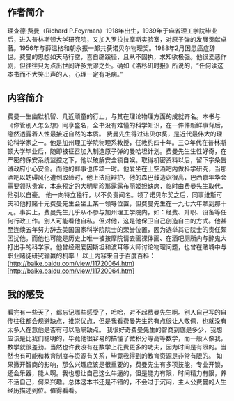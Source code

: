 ## 作者简介 ##
理查德·费曼（Richard P.Feyrman）1918年出生，1939年于麻省理工学院毕业后，进入普林斯顿大学研究院，又加入罗拉拉摩斯实验室，对原子弹的发展贡献卓著。1956年与薛温格和朝永振一郎共获诺贝尔物理奖。1988年2月困患癌症辞世。费曼的思想如天马行空，喜自辟蹊径，且从不固执，求知欲极强。他很爱恶作剧，但往往只为点出世间许多荒谬之处。确如《洛杉矶时报》所说的，“任何读这本书而不大笑出声的人，心理一定有毛病。”
## 内容简介 ##
费曼一生幽默机智、几近顽童的行止，与其在理论物理方面的成就齐名。本书与《你管别人怎么想》同享盛名，全书没有难懂的科学知识，在一件件新鲜事背后，隐然透露着人性最接近自然的本质。
费曼先生得过诺贝尔奖，是近代最伟大的理论科学家之一。他是加州理工学院物理系教授，任教约四十年。三○年代在普林斯顿大学毕业后，随即被征召加入制造原子弹的曼哈坦计划。费曼先生生性好奇，在严密的保安系统监控之下，他以破解安全锁自娱。取得机密资料以后，留下字条告诫政府小心安全。而他的鲜事也传颂一时。他爱坐在上空酒吧内做科学研究，当那酒吧以妨碍风化遭到取缔时，他上法庭辩护。他的森巴鼓造诣很高，巴西嘉年华会需要领队贵宾，本来预定的大明星珍那露露布丽姬妲缺席，临时由费曼先生取代，他引以自豪。
他一向特立独行，以不负责闻名。领了诺贝尔奖之后，同事维斯可夫和他打赌十元费曼先生会坐上某一领导位置，但费曼先生在一九七六年拿到那十元。事实上，费曼先生几乎从不参与加州理工学院内，如：经费、升职、设备等任何行政工作。别人可能看他自私。但对他，这是他保卫自己创造自由的方式。他甚至连续五年努力辞去美国国家科学院院士的荣誉位置，因为选举其它院士的责任颇困扰他。而他也可能是历史上唯一被按摩院请去画裸体画、在酒吧厕所内与醉鬼大打出手的科学家。他曾经跟爱因斯坦和波耳等大师讨论物理问题，也曾在赌城中与职业赌徒研究输赢的机率！
以上内容来自于百度百科：(http://baike.baidu.com/view/11720064.htm)[http://baike.baidu.com/view/11720064.htm]
## 我的感受 ##
看完有一些天了，都忘记哪些感受了，哈哈，对不起费曼先生啊。别人自己写的自传往往都会规避缺点，推崇优点，但是我看费曼先生的有点很让人敬佩，也就没有太多人在意他是否有可以隐瞒缺点。
我很好奇费曼先生的智商到底是多少，我想应该是比我们聪明的，毕竟他很容易的搞懂了微积分等高等数学，而一般人像我，数学就很差劲。当然也许我没有在数学上花费更多的功夫，因为时间是有限的。当然也有可能和教育制度与资源有关系，毕竟我得到的教育资源是非常有限的。
如果撇开智商的影响，那么兴趣应该是很重要的，费曼先生有多项技能，专业开锁，还会乐器，能人啊。我也想让自己这么牛逼的，但是能力有限，时间精力有限，养不活自己，何来兴趣。总体这本书还是不错的，不会过于沉闷，主人公费曼的人生经历描述到位。值得看看。

